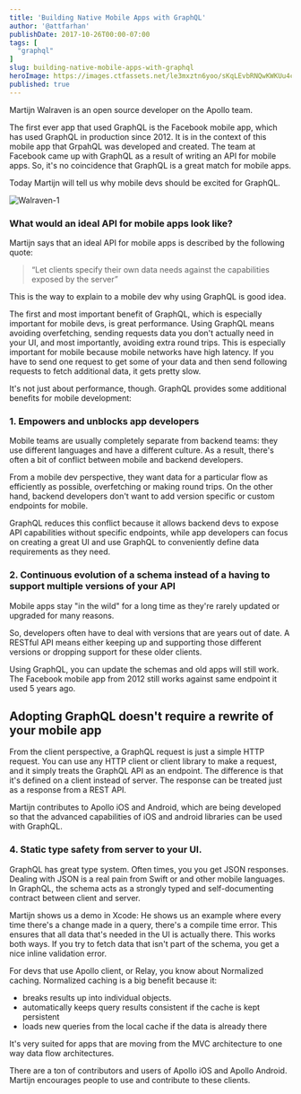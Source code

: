 ```yaml
---
title: 'Building Native Mobile Apps with GraphQL'
author: '@attfarhan'
publishDate: 2017-10-26T00:00-07:00
tags: [
  "graphql"
]
slug: building-native-mobile-apps-with-graphql
heroImage: https://images.ctfassets.net/le3mxztn6yoo/sKqLEvbRNQwKWKUu4cuMy/f3cb4423436f5759da78e970d35ddcc1/Walraven-2.JPG
published: true
---
```



Martijn Walraven is an open source developer on the Apollo team.

The first ever app that used GraphQL is the Facebook mobile app, which has used GraphQL in production since 2012.  It is in the context of this mobile app that GrpahQL was developed and created.  The team at Facebook came up with GraphQL as a result of writing an API for mobile apps. So, it's no coincidence that GraphQL is a great match for mobile apps.

Today Martijn will tell us why mobile devs should be excited for GraphQL.

![Walraven-1](//images.contentful.com/le3mxztn6yoo/5jPwQ4jG36ww0Qc0ci4Y6q/fe44964175c36213871f5012729d8b0a/Walraven-1.png)

### What would an ideal API for mobile apps look like?

Martijn says that an ideal API for mobile apps is described by the following quote:

> “Let clients specify their own data needs against the capabilities exposed by the server”

This is the way to explain to a mobile dev why using GraphQL is good idea.

The first and most important benefit of GraphQL, which is especially important for mobile devs, is great performance. Using GraphQL means avoiding overfetching, sending requests data you don't actually need in your UI, and most importantly, avoiding extra round trips. This is especially important for mobile because mobile networks have high latency.  If you have to send one request to get some of your data and then send following requests to fetch additional data, it gets pretty slow.

It's not just about performance, though. GraphQL provides some additional benefits for mobile development:

### 1. Empowers and unblocks app developers

Mobile teams are usually completely separate from backend teams: they use different languages and have a different culture.  As a result, there's often a bit of conflict between mobile and backend developers.

From a mobile dev perspective, they want data for a particular flow as efficiently as possible, overfetching or making round trips. On the other hand, backend developers don't want to add version specific or custom endpoints for mobile.

GraphQL reduces this conflict because it allows backend devs to expose API capabilities without specific endpoints, while app developers can focus on creating a great UI and use GraphQL to conveniently define data requirements as they need.

### 2. Continuous evolution of a schema instead of a having to support multiple versions of your API

Mobile apps stay "in the wild" for a long time as they're rarely updated or upgraded for many reasons.

So, developers often have to deal with versions that are years out of date.  A RESTful API means either keeping up and supporting those different versions or dropping support for these older clients.

Using GraphQL, you can update the schemas and old apps will still work. The Facebook mobile app from 2012 still works against same endpoint it used 5 years ago.

## Adopting GraphQL doesn't require a rewrite of your mobile app

From the client perspective, a GraphQL request is just a simple HTTP request.  You can use any HTTP client or client library to make a request, and it simply treats the GraphQL API as an endpoint.  The difference is that it's defined on a client instead of server. The response can be treated just as a response from a REST API.

Martijn contributes to Apollo iOS and Android, which are being developed so that the advanced capabilities of iOS and android libraries can be used with GraphQL.

### 4. Static type safety from server to your UI.

GraphQL has great type system.  Often times, you you get JSON responses.  Dealing with JSON is a real pain from Swift or and other mobile languages. In GraphQL, the schema acts as a strongly typed and self-documenting contract between client and server.

Martijn shows us a demo in Xcode:
He shows us an example where every time there's a change made in a query, there's a compile time error.  This ensures that all data that's needed in the UI is actually there.  This works both ways.  If you try to fetch data that isn't part of the schema, you get a nice inline validation error.

For devs that use Apollo client, or Relay, you know about Normalized caching.
Normalized caching is a big benefit because it:
* breaks results up into individual objects.
* automatically keeps query results consistent if the cache is kept persistent
* loads new queries from the local cache if the data is already there

It's very suited for apps that are moving from the MVC architecture to one way data flow architectures.

There are a ton of contributors and users of Apollo iOS and Apollo Android.  Martijn encourages people to use and contribute to these clients.
